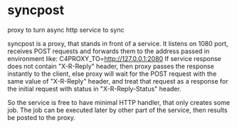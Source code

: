 # syncpost
proxy to turn async http service to sync

syncpost is a proxy, that stands in front of a service.
It listens on 1080 port, receives POST requests and forwards them to the address passed in environment like:
C4PROXY_TO=http://127.0.0.1:2080
If service response does not contain "X-R-Reply" header, then proxy passes the response instantly to the client,
else proxy will wait for the POST request with the same value of "X-R-Reply" header,
and treat that request as a response for the initial request with status in "X-R-Reply-Status" header.

So the service is free to have minimal HTTP handler, that only creates some job.
The job can be executed later by other part of the service, then results be posted to the proxy.